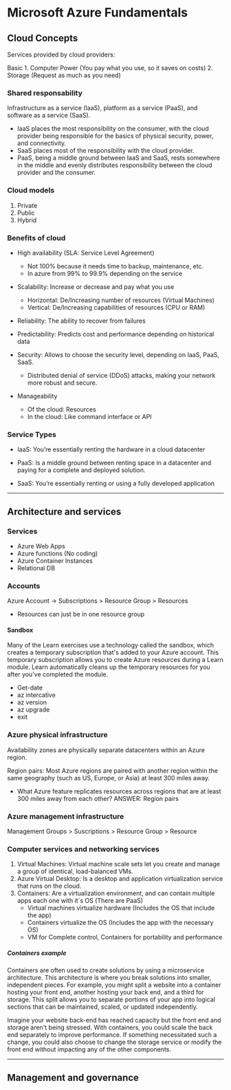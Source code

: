 # Microsoft Azure Fundamentals

## Cloud Concepts

Services provided by cloud providers:

Basic
	1. Computer Power (You pay what you use, so it saves on costs)
	2. Storage (Request as much as you need)
	
### Shared responsability

Infrastructure as a service (IaaS), platform as a service (PaaS), and software as a service (SaaS). 
- IaaS places the most responsibility on the consumer, with the cloud provider being responsible for the basics of physical security, power, and connectivity.
- SaaS places most of the responsibility with the cloud provider. 
- PaaS, being a middle ground between IaaS and SaaS, rests somewhere in the middle and evenly distributes responsibility between the cloud provider and the consumer.
	
### Cloud models

1. Private
2. Public
3. Hybrid
	
### Benefits of cloud

- High availability (SLA: Service Level Agreement)
	- Not 100% because it needs time to backup, maintenance, etc.
	- In azure from 99% to 99.9% depending on the service
- Scalability: Increase or decrease and pay what you use

	- Horizontal: De/Increasing number of resources (Virtual Machines)
	- Vertical: De/Increasing capabilities of resources (CPU or RAM)
	
- Reliability: The ability to recover from failures

- Predictability: Predicts cost and performance depending on historical data

- Security: Allows to choose the security level, depending on IaaS, PaaS, SaaS.
	- Distributed denial of service (DDoS) attacks, making your network more robust and secure.

- Manageability 
	- Of the cloud: Resources
	- In the cloud: Like command interface or API
	
### Service Types

- IaaS: You’re essentially renting the hardware in a cloud datacenter

- PaaS: Is a middle ground between renting space in a datacenter and paying for a complete and deployed solution.

- SaaS: You’re essentially renting or using a fully developed application

	
--- 

## Architecture and services

### Services
- Azure Web Apps
- Azure functions (No coding)
- Azure Container Instances
- Relational DB

### Accounts 

Azure Account -> Subscriptions > Resource Group > Resources

* Resources can just be in one resource group

#### Sandbox
Many of the Learn exercises use a technology called the sandbox, which creates a temporary subscription that's added to your Azure account. This temporary subscription allows you to create Azure resources during a Learn module. Learn automatically cleans up the temporary resources for you after you've completed the module.

- Get-date
- az intercative
- az version
- az upgrade
- exit

### Azure physical infrastructure

Availability zones are physically separate datacenters within an Azure region.

Region pairs: Most Azure regions are paired with another region within the same geography (such as US, Europe, or Asia) at least 300 miles away. 

* What Azure feature replicates resources across regions that are at least 300 miles away from each other?
ANSWER: Region pairs

### Azure management infrastructure

Management Groups > Suscriptions > Resource Group > Resource


### Computer services and networking services

1. Virtual Machines: Virtual machine scale sets let you create and manage a group of identical, load-balanced VMs.
2. Azure Virtual Desktop: Is a desktop and application virtualization service that runs on the cloud.
3. Containers: Are a virtualization environment, and can contain multiple apps each one with it´s OS (There are PaaS)
	* Virtual machines virtualize hardware (Includes the OS that include the app)
	* Containers virtualize the OS (Includes the app with the necessary OS)
	* VM for Complete control, Containers for portability and performance


##### Containers example

Containers are often used to create solutions by using a microservice architecture. This architecture is where you break solutions into smaller, independent pieces. For example, you might split a website into a container hosting your front end, another hosting your back end, and a third for storage. This split allows you to separate portions of your app into logical sections that can be maintained, scaled, or updated independently.

Imagine your website back-end has reached capacity but the front end and storage aren't being stressed. With containers, you could scale the back end separately to improve performance. If something necessitated such a change, you could also choose to change the storage service or modify the front end without impacting any of the other components.

--- 

## Management and governance




